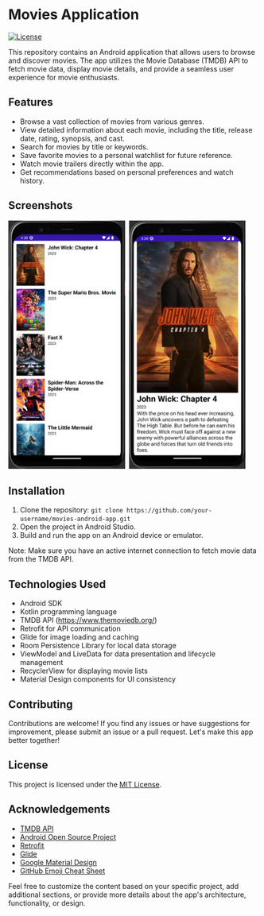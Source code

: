 # Movies Application

[![License](https://img.shields.io/badge/License-MIT-blue.svg)](https://opensource.org/licenses/MIT)

This repository contains an Android application that allows users to browse and discover movies. The app utilizes the Movie Database (TMDB) API to fetch movie data, display movie details, and provide a seamless user experience for movie enthusiasts.

## Features

- Browse a vast collection of movies from various genres.
- View detailed information about each movie, including the title, release date, rating, synopsis, and cast.
- Search for movies by title or keywords.
- Save favorite movies to a personal watchlist for future reference.
- Watch movie trailers directly within the app.
- Get recommendations based on personal preferences and watch history.

## Screenshots

<div>
  <img src="https://github.com/4rzumanyan/MoviesApplication/blob/master/scr_1.png" title="Screenshot 1" alt="Screenshot 1" height="500"/>&nbsp;
  <img src="https://github.com/4rzumanyan/MoviesApplication/blob/master/scr_2.png" title="Screenshot 2" alt="Screenshot 2" height="500"/>&nbsp;
</div>

## Installation

1. Clone the repository: `git clone https://github.com/your-username/movies-android-app.git`
2. Open the project in Android Studio.
3. Build and run the app on an Android device or emulator.

Note: Make sure you have an active internet connection to fetch movie data from the TMDB API.

## Technologies Used

- Android SDK
- Kotlin programming language
- TMDB API (https://www.themoviedb.org/)
- Retrofit for API communication
- Glide for image loading and caching
- Room Persistence Library for local data storage
- ViewModel and LiveData for data presentation and lifecycle management
- RecyclerView for displaying movie lists
- Material Design components for UI consistency

## Contributing

Contributions are welcome! If you find any issues or have suggestions for improvement, please submit an issue or a pull request. Let's make this app better together!

## License

This project is licensed under the [MIT License](LICENSE).

## Acknowledgements

- [TMDB API](https://www.themoviedb.org/documentation/api)
- [Android Open Source Project](https://source.android.com/)
- [Retrofit](https://square.github.io/retrofit/)
- [Glide](https://github.com/bumptech/glide)
- [Google Material Design](https://material.io/design/)
- [GitHub Emoji Cheat Sheet](https://github.com/ikatyang/emoji-cheat-sheet)

Feel free to customize the content based on your specific project, add additional sections, or provide more details about the app's architecture, functionality, or design.
